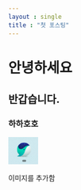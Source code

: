 ```yaml
---
layout : single
title : "첫 포스팅"
---
```


# 안녕하세요
## 반갑습니다.
### 하하호호

![image-20221109224335775](../images/2022-11-09-first/image-20221109224335775.png)

이미지를 추가함

